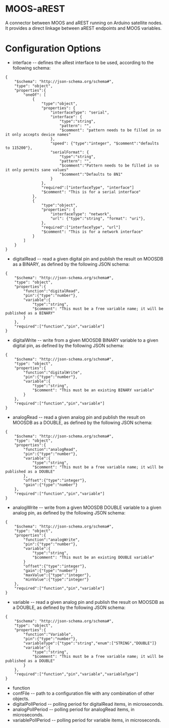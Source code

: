 # MOOS-aREST
A connector between MOOS and aREST running on Arduino satellite nodes. It provides a direct linkage between aREST endpoints and MOOS variables.

# Configuration Options
* interface -- defines the aRest interface to be used, according to the following schema:
```
{
	"$schema": "http://json-schema.org/schema#",
	"type": "object",
	"properties":{
		"oneOf": [
			{
				"type":"object",
				"properties": {
					"interfaceType": "serial",
					"interface": {
						"type":"string",
						"pattern": "",
						"$comment": "pattern needs to be filled in so it only accepts device names"
					},
					"speed": {"type":"integer", "$comment":"defaults to 115200"},
					"serialFormat": {
						"type":"string", 
						"pattern": "",
						"$comment":"Pattern needs to be filled in so it only permits sane values"
						"$comment":"Defaults to 8N1"
					}
				},
				"required":["interfaceType", "interface"]
				"$comment": "This is for a serial interface"
			},
			{
				"type":"object",
				"properties": {
					"interfaceType": "network",
					"url": {"type":"string", "format": "uri"},
				},
				"required":["interfaceType", "url"]
				"$comment": "This is for a network interface"
			}
		]
	}
}
```
* digitalRead -- read a given digital pin and publish the result on MOOSDB as a BINARY, as defined by the following JSON schema:
```
{
	"$schema": "http://json-schema.org/schema#",
	"type": "object",
	"properties":{
		"function":"digitalRead",
		"pin":{"type":"number"},
		"variable":{
			"type":"string",
			"$comment": "This must be a free variable name; it will be published as a BINARY"
		}
	},
	"required":["function","pin","variable"]
}
```
* digitalWrite -- write from a given MOOSDB BINARY variable to a given digital pin, as defined by the following JSON schema:
```
{
	"$schema": "http://json-schema.org/schema#",
	"type": "object",
	"properties":{
		"function":"digitalWrite",
		"pin":{"type":"number"},
		"variable":{
			"type":"string",
			"$comment": "This must be an existing BINARY variable"
		}
	},
	"required":["function","pin","variable"]
}
```
* analogRead -- read a given analog pin and publish the result on MOOSDB as a DOUBLE, as defined by the following JSON schema:
```
{
	"$schema": "http://json-schema.org/schema#",
	"type": "object",
	"properties":{
		"function":"analogRead",
		"pin":{"type":"number"},
		"variable":{
			"type":"string",
			"$comment": "This must be a free variable name; it will be published as a DOUBLE"
		},
		"offset":{"type":"integer"},
		"gain":{"type":"number"}
	},
	"required":["function","pin","variable"]
}
```
* analogWrite -- write from a given MOOSDB DOUBLE variable to a given analog pin, as defined by the following JSON schema:
```
{
	"$schema": "http://json-schema.org/schema#",
	"type": "object",
	"properties":{
		"function":"analogWrite",
		"pin":{"type":"number"},
		"variable":{
			"type":"string",
			"$comment": "This must be an existing DOUBLE variable"
		}
		"offset":{"type":"integer"},
		"gain":{"type":"number"}
		"maxValue":{"type":"integer"},
		"minValue":{"type":"integer"}
	},
	"required":["function","pin","variable"]
}
```
* variable -- read a given analog pin and publish the result on MOOSDB as a DOUBLE, as defined by the following JSON schema:
```
{
	"$schema": "http://json-schema.org/schema#",
	"type": "object",
	"properties":{
		"function":"Variable",
		"pin":{"type":"number"},
		"variableType":{"type":"string","enum":["STRING","DOUBLE"]}
		"variable":{
			"type":"string",
			"$comment": "This must be a free variable name; it will be published as a DOUBLE"
		}
	},
	"required":["function","pin","variable","variableType"]
}
```
* function
* confFile -- path to a configuration file with any combination of other objects. 
* digitalPollPeriod -- polling period for digitalRead items, in microseconds. 
* analogPollPeriod -- polling period for analogRead items, in microseconds. 
* variablePollPeriod -- polling period for variable items, in microseconds.
